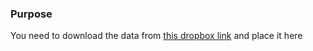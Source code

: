 ### Purpose

You need to download the data from [this dropbox link][DBD] and place it here

[DBD]: https://www.dropbox.com/sh/3uust1mcv10dj6l/AACkHUpjw9QgX_XqkzNZ7Wyva?dl=0
